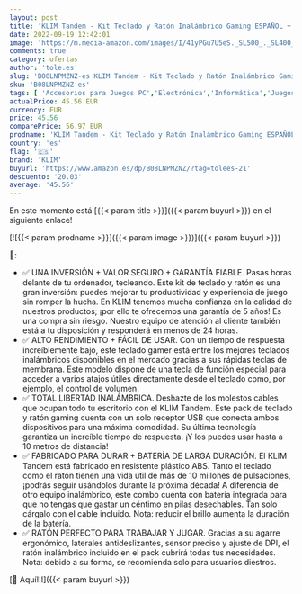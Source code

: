 ```yaml
---
layout: post
title: 'KLIM Tandem - Kit Teclado y Ratón Inalámbrico Gaming ESPAÑOL + Teclado y ratón gaming Ligero  Duradero  Ergonómico + Batería de larga duración + Retroiluminado para PC Mac PS4 Xbox One + Nuevo 2022'
date: 2022-09-19 12:42:01
image: 'https://m.media-amazon.com/images/I/41yPGu7U5eS._SL500_._SL400_.jpg'
comments: true
category: ofertas
author: 'tole.es'
slug: 'B08LNPMZNZ-es KLIM Tandem - Kit Teclado y Ratón Inalámbrico Gaming...'
sku: 'B08LNPMZNZ-es'
tags: [ 'Accesorios para Juegos PC','Electrónica','Informática','Juegos y Accesorios para PC','Pack de teclado y ratón para gamers para PC','Videojuegos','klim','ps4','xbox','🇪🇸', ]
actualPrice: 45.56 EUR
currency: EUR
price: 45.56
comparePrice: 56.97 EUR
prodname: 'KLIM Tandem - Kit Teclado y Ratón Inalámbrico Gaming ESPAÑOL + Teclado y ratón gaming Ligero  Duradero  Ergonómico + Batería de larga duración + Retroiluminado para PC Mac PS4 Xbox One + Nuevo 2022'
country: 'es'
flag: '🇪🇸'
brand: 'KLIM'
buyurl: 'https://www.amazon.es/dp/B08LNPMZNZ/?tag=tolees-21'
descuento: '20.03'
average: '45.56'
---
```


En este momento está [{{< param title >}}]({{< param buyurl >}}) en el siguiente enlace!

[![{{< param prodname >}}]({{< param image >}})]({{< param buyurl >}})

🔎:

- ✅ UNA INVERSIÓN + VALOR SEGURO + GARANTÍA FIABLE. Pasas horas delante de tu ordenador, tecleando. Este kit de teclado y ratón es una gran inversión: puedes mejorar tu productividad y experiencia de juego sin romper la hucha. En KLIM tenemos mucha confianza en la calidad de nuestros productos; ¡por ello te ofrecemos una garantía de 5 años! Es una compra sin riesgo. Nuestro equipo de atención al cliente también está a tu disposición y responderá en menos de 24 horas.
- ✅ ALTO RENDIMIENTO + FÁCIL DE USAR. Con un tiempo de respuesta increíblemente bajo, este teclado gamer está entre los mejores teclados inalámbricos disponibles en el mercado gracias a sus rápidas teclas de membrana. Este modelo dispone de una tecla de función especial para acceder a varios atajos útiles directamente desde el teclado como, por ejemplo, el control de volumen.
- ✅ TOTAL LIBERTAD INALÁMBRICA. Deshazte de los molestos cables que ocupan todo tu escritorio con el KLIM Tandem. Este pack de teclado y ratón gaming cuenta con un solo receptor USB que conecta ambos dispositivos para una máxima comodidad. Su última tecnología garantiza un increíble tiempo de respuesta. ¡Y los puedes usar hasta a 10 metros de distancia!
- ✅ FABRICADO PARA DURAR + BATERÍA DE LARGA DURACIÓN. El KLIM Tandem está fabricado en resistente plástico ABS. Tanto el teclado como el ratón tienen una vida útil de más de 10 millones de pulsaciones, ¡podrás seguir usándolos durante la próxima década! A diferencia de otro equipo inalámbrico, este combo cuenta con batería integrada para que no tengas que gastar un céntimo en pilas desechables. Tan solo cárgalo con el cable incluido. Nota: reducir el brillo aumenta la duración de la batería.
- ✅ RATÓN PERFECTO PARA TRABAJAR Y JUGAR. Gracias a su agarre ergonómico, laterales antideslizantes, sensor preciso y ajuste de DPI, el ratón inalámbrico incluido en el pack cubrirá todas tus necesidades. Nota: debido a su forma, se recomienda solo para usuarios diestros.

[🛒 Aquí!!!]({{< param buyurl >}})
